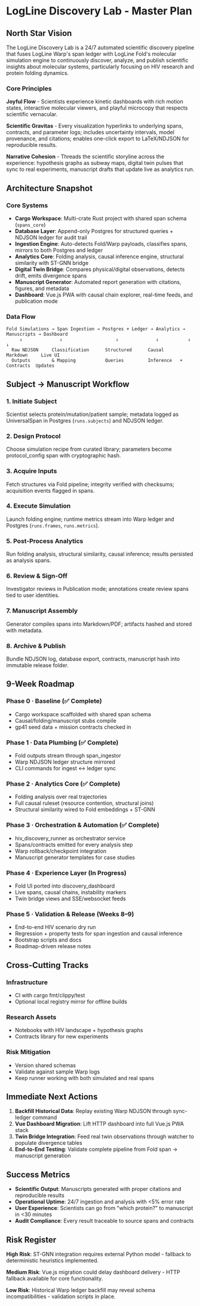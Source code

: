 # LogLine Discovery Lab - Master Plan

## North Star Vision

The LogLine Discovery Lab is a 24/7 automated scientific discovery pipeline that fuses LogLine Warp's span ledger with LogLine Fold's molecular simulation engine to continuously discover, analyze, and publish scientific insights about molecular systems, particularly focusing on HIV research and protein folding dynamics.

### Core Principles

**Joyful Flow** - Scientists experience kinetic dashboards with rich motion states, interactive molecular viewers, and playful microcopy that respects scientific vernacular.

**Scientific Gravitas** - Every visualization hyperlinks to underlying spans, contracts, and parameter logs; includes uncertainty intervals, model provenance, and citations; enables one-click export to LaTeX/NDJSON for reproducible results.

**Narrative Cohesion** - Threads the scientific storyline across the experience: hypothesis graphs as subway maps, digital twin pulses that sync to real experiments, manuscript drafts that update live as analytics run.

## Architecture Snapshot

### Core Systems

- **Cargo Workspace**: Multi-crate Rust project with shared span schema (`spans_core`)
- **Database Layer**: Append-only Postgres for structured queries + NDJSON ledger for audit trail
- **Ingestion Engine**: Auto-detects Fold/Warp payloads, classifies spans, mirrors to both Postgres and ledger
- **Analytics Core**: Folding analysis, causal inference engine, structural similarity with ST-GNN bridge
- **Digital Twin Bridge**: Compares physical/digital observations, detects drift, emits divergence spans
- **Manuscript Generator**: Automated report generation with citations, figures, and metadata
- **Dashboard**: Vue.js PWA with causal chain explorer, real-time feeds, and publication mode

### Data Flow

```
Fold Simulations → Span Ingestion → Postgres + Ledger → Analytics → Manuscripts → Dashboard
     ↓              ↓                    ↓              ↓           ↓            ↓
  Raw NDJSON     Classification      Structured      Causal      Markdown     Live UI
  Outputs        & Mapping           Queries         Inference   + Contracts  Updates
```

## Subject → Manuscript Workflow

### 1. Initiate Subject
Scientist selects protein/mutation/patient sample; metadata logged as UniversalSpan in Postgres (`runs.subjects`) and NDJSON ledger.

### 2. Design Protocol
Choose simulation recipe from curated library; parameters become protocol_config span with cryptographic hash.

### 3. Acquire Inputs
Fetch structures via Fold pipeline; integrity verified with checksums; acquisition events flagged in spans.

### 4. Execute Simulation
Launch folding engine; runtime metrics stream into Warp ledger and Postgres (`runs.frames`, `runs.metrics`).

### 5. Post-Process Analytics
Run folding analysis, structural similarity, causal inference; results persisted as analysis spans.

### 6. Review & Sign-Off
Investigator reviews in Publication mode; annotations create review spans tied to user identities.

### 7. Manuscript Assembly
Generator compiles spans into Markdown/PDF; artifacts hashed and stored with metadata.

### 8. Archive & Publish
Bundle NDJSON log, database export, contracts, manuscript hash into immutable release folder.

## 9-Week Roadmap

### Phase 0 · Baseline (✅ Complete)
- Cargo workspace scaffolded with shared span schema
- Causal/folding/manuscript stubs compile
- gp41 seed data + mission contracts checked in

### Phase 1 · Data Plumbing (✅ Complete)
- Fold outputs stream through span_ingestor
- Warp NDJSON ledger structure mirrored
- CLI commands for ingest ↔ ledger sync

### Phase 2 · Analytics Core (✅ Complete)
- Folding analysis over real trajectories
- Full causal ruleset (resource contention, structural joins)
- Structural similarity wired to Fold embeddings + ST-GNN

### Phase 3 · Orchestration & Automation (✅ Complete)
- hiv_discovery_runner as orchestrator service
- Spans/contracts emitted for every analysis step
- Warp rollback/checkpoint integration
- Manuscript generator templates for case studies

### Phase 4 · Experience Layer (In Progress)
- Fold UI ported into discovery_dashboard
- Live spans, causal chains, instability markers
- Twin bridge views and SSE/websocket feeds

### Phase 5 · Validation & Release (Weeks 8–9)
- End-to-end HIV scenario dry run
- Regression + property tests for span ingestion and causal inference
- Bootstrap scripts and docs
- Roadmap-driven release notes

## Cross-Cutting Tracks

### Infrastructure
- CI with cargo fmt/clippy/test
- Optional local registry mirror for offline builds

### Research Assets
- Notebooks with HIV landscape + hypothesis graphs
- Contracts library for new experiments

### Risk Mitigation
- Version shared schemas
- Validate against sample Warp logs
- Keep runner working with both simulated and real spans

## Immediate Next Actions

1. **Backfill Historical Data**: Replay existing Warp NDJSON through sync-ledger command
2. **Vue Dashboard Migration**: Lift HTTP dashboard into full Vue.js PWA stack
3. **Twin Bridge Integration**: Feed real twin observations through watcher to populate divergence tables
4. **End-to-End Testing**: Validate complete pipeline from Fold span → manuscript generation

## Success Metrics

- **Scientific Output**: Manuscripts generated with proper citations and reproducible results
- **Operational Uptime**: 24/7 ingestion and analysis with <5% error rate
- **User Experience**: Scientists can go from "which protein?" to manuscript in <30 minutes
- **Audit Compliance**: Every result traceable to source spans and contracts

## Risk Register

**High Risk**: ST-GNN integration requires external Python model - fallback to deterministic heuristics implemented.

**Medium Risk**: Vue.js migration could delay dashboard delivery - HTTP fallback available for core functionality.

**Low Risk**: Historical Warp ledger backfill may reveal schema incompatibilities - validation scripts in place.
